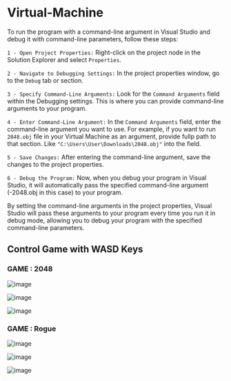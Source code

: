 # Virtual-Machine

To run the program with a command-line argument in Visual Studio and debug it with command-line parameters, follow these steps:

```1 - Open Project Properties:``` Right-click on the project node in the Solution Explorer and select ```Properties```.

```2 - Navigate to Debugging Settings:``` In the project properties window, go to the ```Debug``` tab or section.

```3 - Specify Command-Line Arguments:``` Look for the ```Command Arguments``` field within the Debugging settings. This is where you can provide command-line arguments to your program.

```4 - Enter Command-Line Argument:``` In the ```Command Arguments``` field, enter the command-line argument you want to use. For example, if you want to run ```2048.obj``` file in your Virtual Machine as an argument, provide fullp path to that section. Like ```"C:\Users\User\Downloads\2048.obj"``` into the field.

```5 - Save Changes:``` After entering the command-line argument, save the changes to the project properties.

```6 - Debug the Program:``` Now, when you debug your program in Visual Studio, it will automatically pass the specified command-line argument (-2048.obj in this case) to your program.

By setting the command-line arguments in the project properties, Visual Studio will pass these arguments to your program every time you run it in debug mode, allowing you to debug your program with the specified command-line parameters.

## Control Game with WASD Keys

### GAME : 2048
![image](https://github.com/htmos6/Virtual-Machine/assets/88316097/60630e93-6991-457e-9f22-6d5452efc14b)

![image](https://github.com/htmos6/Virtual-Machine/assets/88316097/52e76c34-83ae-4d6f-8b78-9f8cb50fd257)

![image](https://github.com/htmos6/Virtual-Machine/assets/88316097/a7b05ebb-51c1-4085-8832-9b990257857c)


### GAME : Rogue
![image](https://github.com/htmos6/Virtual-Machine/assets/88316097/b1217d92-613f-43fa-914c-04be485aa4cb)

![image](https://github.com/htmos6/Virtual-Machine/assets/88316097/87e460df-94aa-4c96-81a7-63d5d8bfeaba)

![image](https://github.com/htmos6/Virtual-Machine/assets/88316097/1a69df05-2d53-4c11-bc75-9d577a31c08e)
